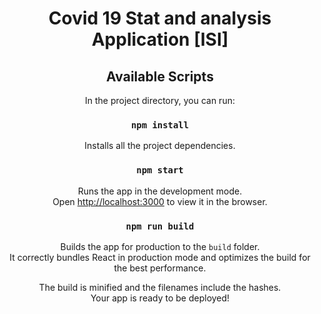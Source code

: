 <h1 align="center">Covid 19 Stat and analysis Application [ISI]</h1>
<div align="center">
  
## Available Scripts

In the project directory, you can run:

### `npm install`

Installs all the project dependencies.<br/>

### `npm start`

Runs the app in the development mode.<br />
Open [http://localhost:3000](http://localhost:3000) to view it in the browser.

### `npm run build`

Builds the app for production to the `build` folder.<br />
It correctly bundles React in production mode and optimizes the build for the best performance.

The build is minified and the filenames include the hashes.<br />
Your app is ready to be deployed!
